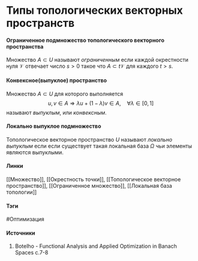 # Типы топологических векторных пространств
#### Ограниченное подмножество топологического векторного пространства
Множество $A\subset U$ называют *ограниченным* если каждой окрестности нуля $\mathcal{V}$ отвечает число $s>0$ такое что $A\subset t\mathcal{V}$ для каждого $t>s$.
#### Конвексное(выпуклое) пространство
Множество $A\subset U$ для которого выполняется 
$$
u,v\in A\Rightarrow\lambda u+(1-\lambda)v\in A,\quad\forall\lambda\in[0,1]
$$
называют *выпуклым*, или *конвексным*.
#### Локально выпуклое подмножество
Топологическое векторное пространство $U$ называют *локально выпуклым* если если существует такая локальная база $\Omega$ чьи элементы являются выпуклыми.
#### Линки
 [[Множество]],
 [[Окрестность точки]],
 [[Топологическое векторное пространство]],
 [[Ограниченное множество]],
 [[Локальная база топологии]]
 
#### Тэги
 #Оптимизация 
#### Источники
 1. Botelho - Functional Analysis and Applied Optimization in Banach Spaces с.7-8
